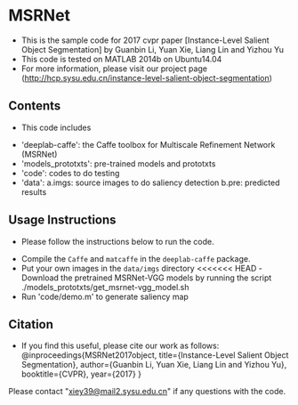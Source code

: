 # MSRNet

* This is the sample code for 2017 cvpr paper [Instance-Level Salient Object Segmentation]
  by Guanbin Li, Yuan Xie, Liang Lin and Yizhou Yu
* This code is tested on MATLAB 2014b on Ubuntu14.04
* For more information, please visit our project page 
  (http://hcp.sysu.edu.cn/instance-level-salient-object-segmentation)

## Contents ##
* This code includes 
 - 'deeplab-caffe': the Caffe toolbox for Multiscale Refinement Network (MSRNet) 
 - 'models_prototxts': pre-trained models and prototxts
 - 'code': codes to do testing
 - 'data': 
    a.imgs: source images to do saliency detection
    b.pre:  predicted results

## Usage Instructions ##
* Please follow the instructions below to run the code.
- Compile the `Caffe` and `matcaffe`  in the `deeplab-caffe` package. 
- Put your own images in the `data/imgs` directory
<<<<<<< HEAD
-Download the pretrained MSRNet-VGG models  by running the script
 ./models_prototxts/get_msrnet-vgg_model.sh
- Run 'code/demo.m' to generate saliency map


## Citation ##
* If you find this useful, please cite our work as follows:
@inproceedings{MSRNet2017object,
  title={Instance-Level Salient Object Segmentation},
  author={Guanbin Li, Yuan Xie, Liang Lin and Yizhou Yu},
  booktitle={CVPR},
  year={2017}
}

Please contact "xiey39@mail2.sysu.edu.cn" if any questions with the code. 

